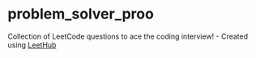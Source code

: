 # problem_solver_proo
Collection of LeetCode questions to ace the coding interview! - Created using [LeetHub](https://github.com/QasimWani/LeetHub)
